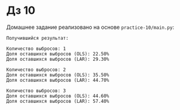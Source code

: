 # Дз 10

Домашнее задание реализовано на основе `practice-10/main.py`:

```
Получившийся результат: 

Количество выбросов: 1
Доля оставшихся выбросов (OLS): 22.50%
Доля оставшихся выбросов (LAR): 29.30%

Количество выбросов: 2
Доля оставшихся выбросов (OLS): 35.50%
Доля оставшихся выбросов (LAR): 44.70%

Количество выбросов: 3
Доля оставшихся выбросов (OLS): 44.60%
Доля оставшихся выбросов (LAR): 57.40%
```

